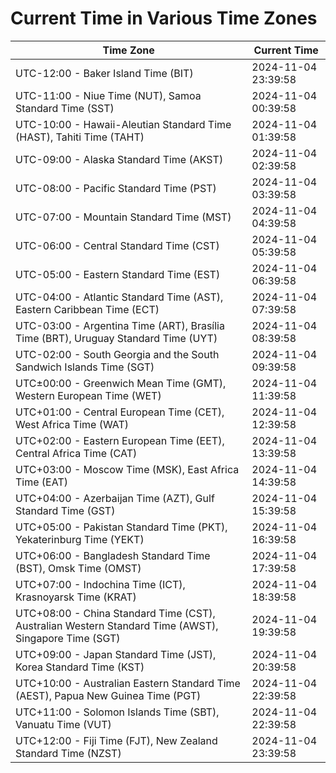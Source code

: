 # Current Time in Various Time Zones

| Time Zone | Current Time |
|-----------|--------------|
| UTC-12:00 - Baker Island Time (BIT) | 2024-11-04 23:39:58 |
| UTC-11:00 - Niue Time (NUT), Samoa Standard Time (SST) | 2024-11-04 00:39:58 |
| UTC-10:00 - Hawaii-Aleutian Standard Time (HAST), Tahiti Time (TAHT) | 2024-11-04 01:39:58 |
| UTC-09:00 - Alaska Standard Time (AKST) | 2024-11-04 02:39:58 |
| UTC-08:00 - Pacific Standard Time (PST) | 2024-11-04 03:39:58 |
| UTC-07:00 - Mountain Standard Time (MST) | 2024-11-04 04:39:58 |
| UTC-06:00 - Central Standard Time (CST) | 2024-11-04 05:39:58 |
| UTC-05:00 - Eastern Standard Time (EST) | 2024-11-04 06:39:58 |
| UTC-04:00 - Atlantic Standard Time (AST), Eastern Caribbean Time (ECT) | 2024-11-04 07:39:58 |
| UTC-03:00 - Argentina Time (ART), Brasília Time (BRT), Uruguay Standard Time (UYT) | 2024-11-04 08:39:58 |
| UTC-02:00 - South Georgia and the South Sandwich Islands Time (SGT) | 2024-11-04 09:39:58 |
| UTC±00:00 - Greenwich Mean Time (GMT), Western European Time (WET) | 2024-11-04 11:39:58 |
| UTC+01:00 - Central European Time (CET), West Africa Time (WAT) | 2024-11-04 12:39:58 |
| UTC+02:00 - Eastern European Time (EET), Central Africa Time (CAT) | 2024-11-04 13:39:58 |
| UTC+03:00 - Moscow Time (MSK), East Africa Time (EAT) | 2024-11-04 14:39:58 |
| UTC+04:00 - Azerbaijan Time (AZT), Gulf Standard Time (GST) | 2024-11-04 15:39:58 |
| UTC+05:00 - Pakistan Standard Time (PKT), Yekaterinburg Time (YEKT) | 2024-11-04 16:39:58 |
| UTC+06:00 - Bangladesh Standard Time (BST), Omsk Time (OMST) | 2024-11-04 17:39:58 |
| UTC+07:00 - Indochina Time (ICT), Krasnoyarsk Time (KRAT) | 2024-11-04 18:39:58 |
| UTC+08:00 - China Standard Time (CST), Australian Western Standard Time (AWST), Singapore Time (SGT) | 2024-11-04 19:39:58 |
| UTC+09:00 - Japan Standard Time (JST), Korea Standard Time (KST) | 2024-11-04 20:39:58 |
| UTC+10:00 - Australian Eastern Standard Time (AEST), Papua New Guinea Time (PGT) | 2024-11-04 22:39:58 |
| UTC+11:00 - Solomon Islands Time (SBT), Vanuatu Time (VUT) | 2024-11-04 22:39:58 |
| UTC+12:00 - Fiji Time (FJT), New Zealand Standard Time (NZST) | 2024-11-04 23:39:58 |
